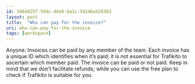 ```yaml
---
id: 3464d257-59dc-4da9-ba1c-34246a428383
layout: post
title:  "Who can pay for the invoice?"
uri: who-can-pay-for-the-invoice
tags: [workspace]
---
```


Anyone. Invoices can be paid by any member of the team. Each invoice has a unique ID which identifies when it’s paid; it is not essential for Trafikito to ascertain which member paid. The invoice can be paid or not paid. Keep in mind that we don’t facilitate refunds; while you can use the free plan to check if Trafikito is suitable for you.